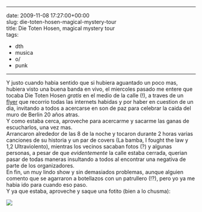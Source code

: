 
---
date: 2009-11-08 17:27:00+00:00  
slug: die-toten-hosen-magical-mystery-tour  
title: Die Toten Hosen, magical mystery tour  
tags:  
- dth  
- musica  
- o/  
- punk  

---
  
Y justo cuando habia sentido que si hubiera aguantado un poco mas, hubiera visto una buena banda en vivo, el miercoles pasado me entere que tocaba Die Toten Hosen *gratis* en el medio de la calle (!), a traves de un [flyer](http://www.dth.com.ar/news/news0007.jpg) que recorrio todas las internets habidas y por haber en cuestion de un dia, invitando a todos a acercarse en son de paz para celebrar la caida del muro de Berlin 20 años atras.   
Y como estaba cerca, aproveche para acercarme y sacarme las ganas de escucharlos, una vez mas.  
Arrancaron alrededor de las 8 de la noche y tocaron durante 2 horas varias canciones de su historia y un par de covers (La bamba, I fought the law y 1,2 Ultraviolento), mientras los vecinos sacaban fotos (?) y algunas personas, a pesar de que *evidentemente* la calle estaba cerrada, querian pasar de todas maneras insultando a todos al encontrar una negativa de parte de los organizadores.  
En fin, un muy lindo show y sin demasiados problemas, aunque alguien comento que se agarraron a botellazos con un patrullero (!?), pero yo ya me habia ido para cuando eso paso.  
Y ya que estaba, aproveche y saque una fotito (bien a lo chusma):  
  
![](http://farm3.static.flickr.com/2634/4076163539_5f8d4b352d.jpg)  
